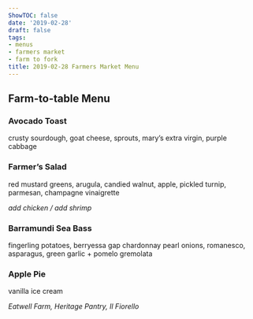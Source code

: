 ```yaml
---
ShowTOC: false
date: '2019-02-28'
draft: false
tags:
- menus
- farmers market
- farm to fork
title: 2019-02-28 Farmers Market Menu
---
```


## Farm\-to\-table Menu

### Avocado Toast

crusty sourdough, goat cheese, sprouts,
mary’s extra virgin, purple cabbage

### Farmer’s Salad

red mustard greens, arugula, candied walnut, apple,
pickled turnip, parmesan, champagne vinaigrette

*add chicken / add shrimp*

### Barramundi Sea Bass

fingerling potatoes, berryessa gap chardonnay pearl onions,
romanesco, asparagus, green garlic \+ pomelo gremolata

### Apple Pie

vanilla ice cream


*Eatwell Farm, Heritage Pantry, Il Fiorello*
